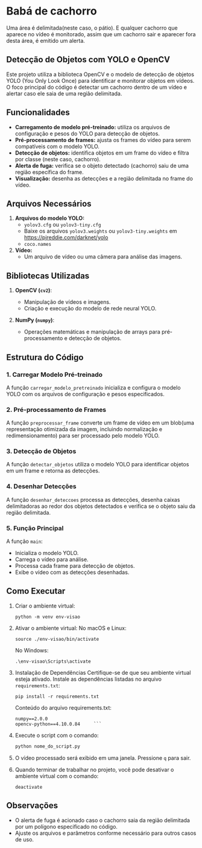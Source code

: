 # Babá de cachorro
Uma área é delimitada(neste caso, o pátio). E qualquer cachorro que aparece no vídeo é monitorado, assim que um cachorro sair e aparecer fora desta área, é emitido um alerta.

## Detecção de Objetos com YOLO e OpenCV

Este projeto utiliza a biblioteca OpenCV e o modelo de detecção de objetos YOLO (You Only Look Once) para identificar e monitorar objetos em vídeos. O foco principal do código é detectar um cachorro dentro de um vídeo e alertar caso ele saia de uma região delimitada.

## Funcionalidades

- **Carregamento de modelo pré-treinado:** utiliza os arquivos de configuração e pesos do YOLO para detecção de objetos.
- **Pré-processamento de frames:** ajusta os frames do vídeo para serem compatíveis com o modelo YOLO.
- **Detecção de objetos:** identifica objetos em um frame do vídeo e filtra por classe (neste caso, cachorro).
- **Alerta de fuga:** verifica se o objeto detectado (cachorro) saiu de uma região específica do frame.
- **Visualização:** desenha as detecções e a região delimitada no frame do vídeo.

## Arquivos Necessários

1. **Arquivos do modelo YOLO:**
   - `yolov3.cfg` ou `yolov3-tiny.cfg`
   - Baixe os arquivos `yolov3.weights` ou `yolov3-tiny.weights` em https://pjreddie.com/darknet/yolo
   - `coco.names`
2. **Vídeo:**
   - Um arquivo de vídeo ou uma câmera para análise das imagens.

## Bibliotecas Utilizadas

1. **OpenCV (`cv2`)**:
   - Manipulação de vídeos e imagens.
   - Criação e execução do modelo de rede neural YOLO.

2. **NumPy (`numpy`)**:
   - Operações matemáticas e manipulação de arrays para pré-processamento e detecção de objetos.

## Estrutura do Código

### 1. **Carregar Modelo Pré-treinado**
A função `carregar_modelo_pretreinado` inicializa e configura o modelo YOLO com os arquivos de configuração e pesos especificados.

### 2. **Pré-processamento de Frames**
A função `preprocessar_frame` converte um frame de vídeo em um blob(uma representação otimizada da imagem, incluindo normalização e redimensionamento) para ser processado pelo modelo YOLO.

### 3. **Detecção de Objetos**
A função `detectar_objetos` utiliza o modelo YOLO para identificar objetos em um frame e retorna as detecções.

### 4. **Desenhar Detecções**
A função `desenhar_deteccoes` processa as detecções, desenha caixas delimitadoras ao redor dos objetos detectados e verifica se o objeto saiu da região delimitada.

### 5. **Função Principal**
A função `main`:
- Inicializa o modelo YOLO.
- Carrega o vídeo para análise.
- Processa cada frame para detecção de objetos.
- Exibe o vídeo com as detecções desenhadas.

## Como Executar
1. Criar o ambiente virtual:
     ```
     python -m venv env-visao
     ```
2. Ativar o ambiente virtual:
     No macOS e Linux:
     ```
     source ./env-visao/bin/activate
     ```
     No Windows:
     
     ```
     .\env-visao\Scripts\activate
     ```
3. Instalação de Dependências
   Certifique-se de que seu ambiente virtual esteja ativado. Instale as dependências listadas no arquivo ```requirements.txt```:
     ```
     pip install -r requirements.txt
     ```
   Conteúdo do arquivo requirements.txt:
     ```
     numpy==2.0.0
     opencv-python==4.10.0.84     ```

4. Execute o script com o comando:
   ```bash
   python nome_do_script.py
   ```
5. O vídeo processado será exibido em uma janela. Pressione `q` para sair.
6. Quando terminar de trabalhar no projeto, você pode desativar o ambiente virtual com o comando:
     ```
     deactivate
     ```

## Observações
- O alerta de fuga é acionado caso o cachorro saia da região delimitada por um polígono especificado no código.
- Ajuste os arquivos e parâmetros conforme necessário para outros casos de uso.

